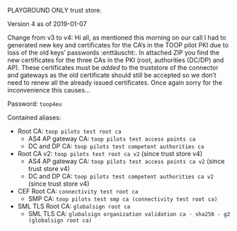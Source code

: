 PLAYGROUND ONLY trust store.

Version 4 as of 2019-01-07

Change from v3 to v4: 
Hi all, as mentioned this morning on our call I had to generated new key and certificates for the CA’s in the TOOP pilot PKI due to loss of the old keys’ passwords :enttäuscht:. In attached ZIP you find the new certificates for the three CAs in the PKI (root, authorities (DC/DP) and AP). These certificates must be *added* to the truststore of the connector and gateways as the old certificate should still be accepted so we don’t need to renew all the already issued certificates. Once again sorry for the inconvenience this causes…

Password: `toop4eu`

Contained aliases:
* Root CA: `toop pilots test root ca`
    * AS4 AP gateway CA: `toop pilots test access points ca`
    * DC and DP CA: `toop pilots test competent authorities ca`
* Root CA v2: `toop pilots test root ca v2` (since trust store v4)
    * AS4 AP gateway CA: `toop pilots test access points ca v2` (since trust store v4)
    * DC and DP CA: `toop pilots test competent authorities ca v2` (since trust store v4)
 * CEF Root CA: `connectivity test root ca`
    * SMP CA: `toop pilots test smp ca (connectivity test root ca)`
 * SML TLS Root CA: `globalsign root ca`
    * SML TLS CA: `globalsign organization validation ca - sha256 - g2 (globalsign root ca)`
